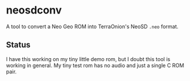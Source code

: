 # neosdconv

A tool to convert a Neo Geo ROM into TerraOnion's NeoSD `.neo` format.

## Status

I have this working on my tiny little demo rom, but I doubt this tool is working in general. My tiny test rom has no audio and just a single C ROM pair.


